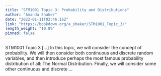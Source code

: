 ```yaml
---
title: "STM1001 Topic 3: Probability and Distributions"
author: "Amanda Shaker"
date: "2022-01-11T02:46:16Z"
link: "https://bookdown.org/a_shaker/STM1001_Topic_3/"
length_weight: "10.8%"
pinned: false
---
```


STM1001 Topic 3 [...] In this topic, we will consider the concept of probability. We will then consider both continuous and discrete random variables, and then introduce perhaps the most famous probability distribution of all: The Normal Distribution. Finally, we will consider some other continuous and discrete ...
